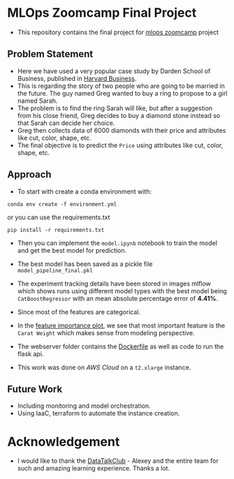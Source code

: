 # MLOps Zoomcamp Final Project
- This repository contains the final project for [mlops zoomcamp](https://github.com/DataTalksClub/mlops-zoomcamp) project

## Problem Statement
- Here we have used a very popular case study by Darden School of Business, published in [Harvard Business](https://hbsp.harvard.edu/product/UV0869-PDF-ENG). 
- This is regarding the story of two people who are going to be married in the future. The guy named Greg wanted to buy a ring to propose to a girl named Sarah. 
- The problem is to find the ring Sarah will like, but after a suggestion from his close friend, Greg decides to buy a diamond stone instead so that Sarah can decide her choice. 
- Greg then collects data of 6000 diamonds with their price and attributes like cut, color, shape, etc.
- The final objective is to predict the `Price` using attributes like cut, color, shape, etc.

## Approach

- To start with create a conda environment with:
```
conda env create -f environment.yml
```
or you can use the requirements.txt
```
pip install -r requirements.txt
```
- Then you can implement the `model.ipynb` notebook to train the model and get the best model for prediction.

- The best model has been saved as a pickle file `model_pipeline_final.pkl`

- The experiment tracking details have been stored in images mlflow which shows runs using different model types with the best model being `CatBoostRegressor` with an mean absolute percentage error of **4.41%**.

- Since most of the features are categorical.

- In the [feature importance plot](https://github.com/hsuyab/project_final/blob/master/feature_importance_plot.png), we see that most important feature is the `Carat Weight` which makes sense from modeling perspective.

- The webserver folder contains the [Dockerfile](https://github.com/hsuyab/project_final/blob/master/webserver/Dockerfile) as well as code to run the flask api.

- This work was done on *AWS Cloud* on a `t2.xlarge` instance.

## Future Work
- Including monitoring and model orchestration.
- Using IaaC, terraform to automate the instance creation.

# Acknowledgement
- I would like to thank the [DataTalkClub](https://datatalks.club/) - Alexey and the entire team for such and amazing learning experience. Thanks a lot.



